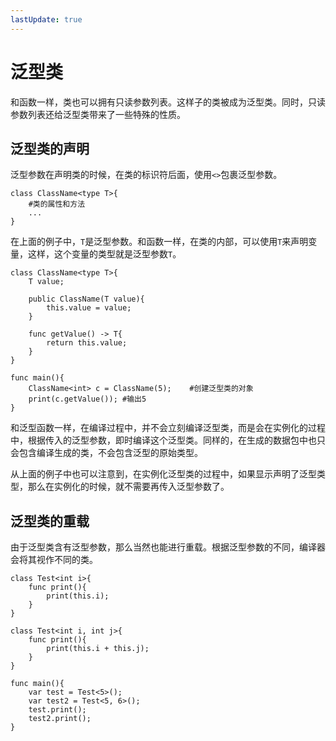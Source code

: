 ```yaml
---
lastUpdate: true
---
```


# 泛型类

和函数一样，类也可以拥有只读参数列表。这样子的类被成为泛型类。同时，只读参数列表还给泛型类带来了一些特殊的性质。

## 泛型类的声明

泛型参数在声明类的时候，在类的标识符后面，使用`<>`包裹泛型参数。

```mcfpp
class ClassName<type T>{
    #类的属性和方法
    ...
}
```

在上面的例子中，`T`是泛型参数。和函数一样，在类的内部，可以使用`T`来声明变量，这样，这个变量的类型就是泛型参数`T`。

```mcfpp
class ClassName<type T>{
    T value;
    
    public ClassName(T value){
        this.value = value;
    }
    
    func getValue() -> T{
        return this.value;
    }
}

func main(){
    ClassName<int> c = ClassName(5);    #创建泛型类的对象
    print(c.getValue()); #输出5
}
```

和泛型函数一样，在编译过程中，并不会立刻编译泛型类，而是会在实例化的过程中，根据传入的泛型参数，即时编译这个泛型类。同样的，在生成的数据包中也只会包含编译生成的类，不会包含泛型的原始类型。

从上面的例子中也可以注意到，在实例化泛型类的过程中，如果显示声明了泛型类型，那么在实例化的时候，就不需要再传入泛型参数了。

## 泛型类的重载

由于泛型类含有泛型参数，那么当然也能进行重载。根据泛型参数的不同，编译器会将其视作不同的类。

```mcfpp
class Test<int i>{
    func print(){
        print(this.i);
    }
}

class Test<int i, int j>{
    func print(){
        print(this.i + this.j);
    }
}

func main(){
    var test = Test<5>();
    var test2 = Test<5, 6>();
    test.print();
    test2.print();
}
```
